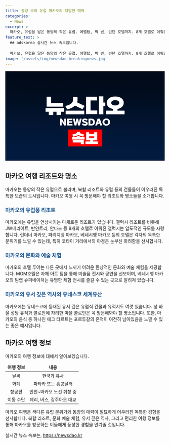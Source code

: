 ```yaml
---
title: 동양 속의 유럽 마카오의 다양한 매력
categories:
  - News
excerpt: >
  마카오, 유럽을 닮은 동양의 작은 유럽. 에펠탑, 빅 벤, 런던 호텔까지. 8개 호텔로 이뤄진 갤럭시 리조트는 유럽과 미국의 조합같다. 카지노 도시에서 MICE 도시로 변모 중. 1만6000명을 수용 가능한 아레나를 갖춘 갤럭시 리조트는 블랙핑크 콘서트로 유명. 마카오의 호텔 투어는 아트 전시, 드론 돌고래 쇼, 팀랩 슈퍼네이처 등 다채롭다. 성 바울 성당 유적, 에그 타르트, 포르투갈의 흔적을 발견할 수 있는 마카오. 인천~마카오 노선으로 약 3시간 50분 비행 가능.
feature_text: >
  ## adskorea 실시간 뉴스 속보입니다.

  마카오, 유럽을 닮은 동양의 작은 유럽. 에펠탑, 빅 벤, 런던 호텔까지. 8개 호텔로 이뤄진 갤럭시 리조트는 유럽과 미국의 조합같다. 카지노 도시에서 MICE 도시로 변모 중. 1만6000명을 수용 가능한 아레나를 갖춘 갤럭시 리조트는 블랙핑크 콘서트로 유명. 마카오의 호텔 투어는 아트 전시, 드론 돌고래 쇼, 팀랩 슈퍼네이처 등 다채롭다. 성 바울 성당 유적, 에그 타르트, 포르투갈의 흔적을 발견할 수 있는 마카오. 인천~마카오 노선으로 약 3시간 50분 비행 가능.
image: '/assets/img/newsdao_breakingnews.jpg'
---
```


<p><img src="/assets/img/newsdao_breakingnews.jpg" alt="adskorea 속보" /></p>

<h2 data-ke-size="size26">마카오 여행 리조트와 명소</h2>

<p data-ke-size="size16">마카오는 동양의 작은 유럽으로 불리며, 복합 리조트와 유럽 풍의 건물들이 어우러진 독특한 모습의 도시입니다. 마카오 여행 시 꼭 방문해야 할 리조트와 명소들을 소개합니다.</p>

<h3><b><span style="color: #1a5490;">마카오의 유럽풍 리조트</span></b></h3>

<p data-ke-size="size16">마카오에는 유럽을 연상시키는 다채로운 리조트가 있습니다. 갤럭시 리조트를 비롯해 JW메리어트, 반얀트리, 안다즈 등 8개의 호텔로 이뤄진 갤럭시는 압도적인 규모를 자랑합니다. 런더너 마카오, 파리지앵 마카오, 베네시앵 마카오 등의 호텔은 각자의 독특한 분위기를 느낄 수 있는데, 특히 코타이 거리에서의 야경은 눈부신 화려함을 선사합니다.</p>

<h3><b><span style="color: #1a5490;">마카오의 문화와 예술 체험</span></b></h3>

<p data-ke-size="size16">마카오의 호텔 투어는 다른 곳에서 느끼기 어려운 환상적인 문화와 예술 체험을 제공합니다. MGM호텔은 자체 아트 팀을 통해 미술품 전시와 공연을 선보이며, 베네시앵 마카오의 팀랩 슈퍼네이처는 유명한 체험 전시를 즐길 수 있는 곳으로 알려져 있습니다.</p>

<h3><b><span style="color: #1a5490;">마카오의 유서 깊은 역사와 유네스코 세계유산</span></b></h3>

<p data-ke-size="size16">마카오에는 유네스코에 등재된 유서 깊은 유럽식 건물과 유적지도 여럿 있습니다. 성 바울 성당 유적과 콜로안에 자리한 마을 콜로안은 꼭 방문해봐야 할 명소입니다. 또한, 마카오의 음식 중 하나인 에그 타르트는 포르투갈의 흔적이 여전히 남아있음을 느낄 수 있는 좋은 예시입니다.</p>

<h2 data-ke-size="size26">마카오 여행 정보</h2>

<p data-ke-size="size16">마카오의 여행 정보에 대해서 알아보겠습니다.</p>

<table>
<thead>
<tr>
<td style="text-align: center; height: 17px;"><b>여행 정보</b></td>
<td style="text-align: center; height: 17px;"><b>내용</b></td>
</tr>
</thead>
<tbody>
<tr>
<td style="text-align: center; height: 17px;">날씨</td>
<td style="text-align: center; height: 17px;">한국과 유사</td>
</tr>
<tr>
<td style="text-align: center; height: 17px;">화폐</td>
<td style="text-align: center; height: 17px;">파타카 또는 홍콩달러</td>
</tr>
<tr>
<td style="text-align: center; height: 17px;">항공편</td>
<td style="text-align: center; height: 17px;">인천~마카오 노선 취항 중</td>
</tr>
<tr>
<td style="text-align: center; height: 17px;">이동 수단</td>
<td style="text-align: center; height: 17px;">페리, 버스, 강주아오 대교</td>
</tr>
</tbody>
</table>

<p data-ke-size="size16">마카오 여행은 색다른 유럽 분위기와 동양의 매력이 절묘하게 어우러진 독특한 경험을 선사합니다. 복합 리조트, 문화 예술 체험, 유서 깊은 역사, 그리고 편리한 여행 정보를 통해 마카오를 방문하는 이들에게 풍성한 경험을 안겨줄 것입니다.</p>
실시간 뉴스 속보는, <a href="https://newsdao.kr" rel="dofollow">https://newsdao.kr</a>


